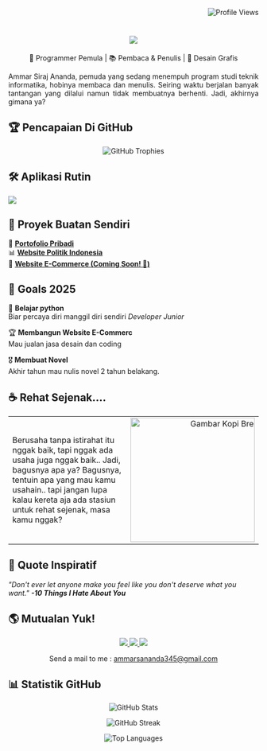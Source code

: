 <p align="right">
  <img src="https://komarev.com/ghpvc/?username=ammar3544&color=brightgreen" alt="Profile Views">
</p>
<h1 align="center"> 
  <img src="https://readme-typing-svg.herokuapp.com?color=F7A801&size=30&center=true&vCenter=true&width=500&lines=Halo!+Aku+Ammar!+👨‍💻;Ini+Profil+GitHub+ku!" />
</h1>
<p align="center">
  🚀 Programmer Pemula | 📚 Pembaca & Penulis | 🎨 Desain Grafis  
</p>
<p align="justify">Ammar Siraj Ananda, pemuda yang sedang menempuh program studi teknik informatika, hobinya membaca dan menulis. Seiring waktu berjalan banyak tantangan yang dilalui namun tidak membuatnya berhenti. Jadi, akhirnya gimana ya?</p>

## 🏆 **Pencapaian Di GitHub**
<p align="center">
  <img src="https://github-profile-trophy.vercel.app/?username=ammar3544&theme=onestar&column=4" alt="GitHub Trophies">
</p>

## 🛠 **Aplikasi Rutin**
<p align="left">
  <img src="https://skillicons.dev/icons?i=html,css,bootstrap,figma,github,vscode" />
</p>

## 🚀 **Proyek Buatan Sendiri**
🎨 **[Portofolio Pribadi](https://ammar3544.github.io/Laprak%201.html)**  
📊 **[Website Politik Indonesia](https://ammar3544.github.io/Politik.html#)**  
🛒 **[Website E-Commerce (Coming Soon! 🚧)]()** 

## 🎯 **Goals 2025**
🚀 **Belajar python**  
  Biar percaya diri manggil diri sendiri *Developer Junior*

🏆 **Membangun Website E-Commerc**  
  Mau jualan jasa desain dan coding

🎖 **Membuat Novel**  
  Akhir tahun mau nulis novel 2 tahun belakang.

## ☕ Rehat Sejenak....
<table>
  <tr>
    <td align="left" width="70%">
      <p>
        Berusaha tanpa istirahat itu nggak baik, tapi nggak ada usaha juga nggak baik..  
        Jadi, bagusnya apa ya?   
        Bagusnya, tentuin apa yang mau kamu usahain.. tapi jangan lupa kalau kereta aja ada stasiun untuk rehat sejenak,  
        masa kamu nggak?
      </p>
    </td>
    <td align="right" width="55%">
      <img src="https://i.pinimg.com/originals/39/b9/a5/39b9a5e405731092a9e60ad13f546986.gif" alt="Gambar Kopi Bre" width="250">
    </td>
  </tr>
</table>


## 💬 **Quote Inspiratif**
*"Don't ever let anyone make you feel like you don't deserve what you want."*
***-10 Things I Hate About You***

## 🌎 **Mutualan Yuk!**
<p align="center">
  <a href="https://github.com/ammar3544">
    <img src="https://img.shields.io/badge/GitHub-000?style=for-the-badge&logo=github&logoColor=white">
  </a>
  <a href="https://linkedin.com/in/ammar-s-ananda-3a8a69300/">
    <img src="https://img.shields.io/badge/LinkedIn-0077B5?style=for-the-badge&logo=linkedin&logoColor=white">
  </a>
  <a href="https://www.instagram.com/a.a_rajs/?__pwa=1">
    <img src="https://img.shields.io/badge/Instagram-E4405F?style=for-the-badge&logo=instagram&logoColor=white">
  </a>
</p>
<p align="center">
  Send a mail to me : <a href="mailto:ammarsananda345@gmail.com">ammarsananda345@gmail.com</a>
</p>

## 📊 **Statistik GitHub**
<p align="center">
  <img src="https://github-readme-stats.vercel.app/api?username=ammar3544&show_icons=true&theme=radical" alt="GitHub Stats">
</p>
<p align="center">
  <img src="https://github-readme-streak-stats.herokuapp.com/?user=ammar3544&theme=radical" alt="GitHub Streak">
</p>
<p align="center">
  <img src="https://github-readme-stats.vercel.app/api/top-langs/?username=ammar3544&layout=compact&theme=radical" alt="Top Languages">
</p>
